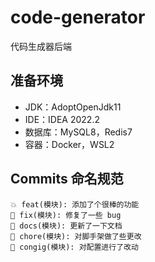 # code-generator

代码生成器后端

## 准备环境

- JDK：AdoptOpenJdk11
- IDE：IDEA 2022.2
- 数据库：MySQL8，Redis7
- 容器：Docker，WSL2

## Commits 命名规范

```
💥 feat(模块): 添加了个很棒的功能
🐛 fix(模块): 修复了一些 bug
📝 docs(模块): 更新了一下文档
🏰 chore(模块): 对脚手架做了些更改
🔧 congig(模块): 对配置进行了改动
```
